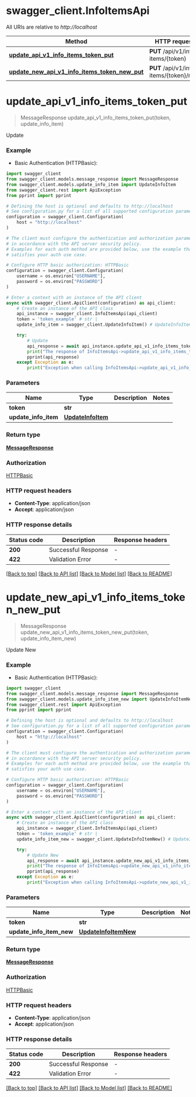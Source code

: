 # swagger_client.InfoItemsApi

All URIs are relative to *http://localhost*

Method | HTTP request | Description
------------- | ------------- | -------------
[**update_api_v1_info_items_token_put**](InfoItemsApi.md#update_api_v1_info_items_token_put) | **PUT** /api/v1/info-items/{token} | Update
[**update_new_api_v1_info_items_token_new_put**](InfoItemsApi.md#update_new_api_v1_info_items_token_new_put) | **PUT** /api/v1/info-items/{token}/new | Update New


# **update_api_v1_info_items_token_put**
> MessageResponse update_api_v1_info_items_token_put(token, update_info_item)

Update

### Example

* Basic Authentication (HTTPBasic):

```python
import swagger_client
from swagger_client.models.message_response import MessageResponse
from swagger_client.models.update_info_item import UpdateInfoItem
from swagger_client.rest import ApiException
from pprint import pprint

# Defining the host is optional and defaults to http://localhost
# See configuration.py for a list of all supported configuration parameters.
configuration = swagger_client.Configuration(
    host = "http://localhost"
)

# The client must configure the authentication and authorization parameters
# in accordance with the API server security policy.
# Examples for each auth method are provided below, use the example that
# satisfies your auth use case.

# Configure HTTP basic authorization: HTTPBasic
configuration = swagger_client.Configuration(
    username = os.environ["USERNAME"],
    password = os.environ["PASSWORD"]
)

# Enter a context with an instance of the API client
async with swagger_client.ApiClient(configuration) as api_client:
    # Create an instance of the API class
    api_instance = swagger_client.InfoItemsApi(api_client)
    token = 'token_example' # str | 
    update_info_item = swagger_client.UpdateInfoItem() # UpdateInfoItem | 

    try:
        # Update
        api_response = await api_instance.update_api_v1_info_items_token_put(token, update_info_item)
        print("The response of InfoItemsApi->update_api_v1_info_items_token_put:\n")
        pprint(api_response)
    except Exception as e:
        print("Exception when calling InfoItemsApi->update_api_v1_info_items_token_put: %s\n" % e)
```



### Parameters


Name | Type | Description  | Notes
------------- | ------------- | ------------- | -------------
 **token** | **str**|  | 
 **update_info_item** | [**UpdateInfoItem**](UpdateInfoItem.md)|  | 

### Return type

[**MessageResponse**](MessageResponse.md)

### Authorization

[HTTPBasic](../README.md#HTTPBasic)

### HTTP request headers

 - **Content-Type**: application/json
 - **Accept**: application/json

### HTTP response details

| Status code | Description | Response headers |
|-------------|-------------|------------------|
**200** | Successful Response |  -  |
**422** | Validation Error |  -  |

[[Back to top]](#) [[Back to API list]](../README.md#documentation-for-api-endpoints) [[Back to Model list]](../README.md#documentation-for-models) [[Back to README]](../README.md)

# **update_new_api_v1_info_items_token_new_put**
> MessageResponse update_new_api_v1_info_items_token_new_put(token, update_info_item_new)

Update New

### Example

* Basic Authentication (HTTPBasic):

```python
import swagger_client
from swagger_client.models.message_response import MessageResponse
from swagger_client.models.update_info_item_new import UpdateInfoItemNew
from swagger_client.rest import ApiException
from pprint import pprint

# Defining the host is optional and defaults to http://localhost
# See configuration.py for a list of all supported configuration parameters.
configuration = swagger_client.Configuration(
    host = "http://localhost"
)

# The client must configure the authentication and authorization parameters
# in accordance with the API server security policy.
# Examples for each auth method are provided below, use the example that
# satisfies your auth use case.

# Configure HTTP basic authorization: HTTPBasic
configuration = swagger_client.Configuration(
    username = os.environ["USERNAME"],
    password = os.environ["PASSWORD"]
)

# Enter a context with an instance of the API client
async with swagger_client.ApiClient(configuration) as api_client:
    # Create an instance of the API class
    api_instance = swagger_client.InfoItemsApi(api_client)
    token = 'token_example' # str | 
    update_info_item_new = swagger_client.UpdateInfoItemNew() # UpdateInfoItemNew | 

    try:
        # Update New
        api_response = await api_instance.update_new_api_v1_info_items_token_new_put(token, update_info_item_new)
        print("The response of InfoItemsApi->update_new_api_v1_info_items_token_new_put:\n")
        pprint(api_response)
    except Exception as e:
        print("Exception when calling InfoItemsApi->update_new_api_v1_info_items_token_new_put: %s\n" % e)
```



### Parameters


Name | Type | Description  | Notes
------------- | ------------- | ------------- | -------------
 **token** | **str**|  | 
 **update_info_item_new** | [**UpdateInfoItemNew**](UpdateInfoItemNew.md)|  | 

### Return type

[**MessageResponse**](MessageResponse.md)

### Authorization

[HTTPBasic](../README.md#HTTPBasic)

### HTTP request headers

 - **Content-Type**: application/json
 - **Accept**: application/json

### HTTP response details

| Status code | Description | Response headers |
|-------------|-------------|------------------|
**200** | Successful Response |  -  |
**422** | Validation Error |  -  |

[[Back to top]](#) [[Back to API list]](../README.md#documentation-for-api-endpoints) [[Back to Model list]](../README.md#documentation-for-models) [[Back to README]](../README.md)

